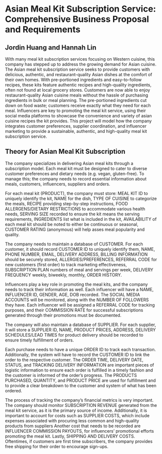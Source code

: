 # Asian Meal Kit Subscription Service: Comprehensive Business Proposal and Requirements

## Jordin Huang and Hannah Lin


With many meal kit subscription services focusing on Western cuisine, this company has stepped up to address the growing demand for Asian cuisine. The Asian meal kit subscription service seeks to provide customers with delicious, authentic, and restaurant-quality Asian dishes at the comfort of their own homes. With pre-portioned ingredients and easy-to-follow recipes, these kits feature authentic recipes and high-quality ingredients, often not found at local grocery stores. Customers are now able to enjoy restaurant-quality Asian cuisine meals without the hassle of purchasing ingredients in bulk or meal planning. The pre-portioned ingredients cut down on food waste; customers receive exactly what they need for each meal. Influencers are key to promoting the meal kit service, using their social media platforms to showcase the convenience and variety of asian cuisine recipes the kit provides. This project will model how the company integrates customer preferences, supplier coordination, and influencer marketing to provide a sustainable, authentic, and high-quality meal kit subscription service.

## Theory for Asian Meal Kit Subscription

The company specializes in delivering Asian meal kits through a subscription model. Each meal kit must be designed to cater to diverse customer preferences and dietary needs (e.g. vegan, gluten-free). To manage this; the company needs to record essential information about meals, customers, influencers, suppliers and orders. 

For each meal kit (PRODUCT), the company must store: MEAL KIT ID to uniquely identify the kit, NAME for the dish, TYPE OF CUISINE to categorize the meals, RECIPE providing step-by-step instructions, FOOD ALLERGENS/DIETARY RESTRICTIONS to accommodate various health needs, SERVING SIZE recorded to ensure the kit means the serving requirements, INGREDIENTS list what is included in the kit, AVAILABILITY of each meal kit should be noted to either be continuous or seasonal, CUSTOMER RATING (anonymous) will help asses meal popularity and quality. 

The company needs to maintain a database of CUSTOMER. For each customer, it should record CUSTOMER ID to uniquely identify them, NAME, PHONE NUMBER, EMAIL, DELIVERY ADDRESS, BILLING INFORMATION should be securely stored, ALLERGIES/PREFERENCES, REFERRAL CODE for new customers (first order) to track marketing effectiveness, SUBSCRIPTION PLAN numbers of meal and servings per week, DELIVERY FREQUENCY weekly, biweekly, monthly, ORDER HISTORY. 

Influencers play a key role in promoting the meal kits, and the company needs to track their information as well. Each influencer will have a NAME, INFLUENCER ID, GENDER, AGE, DOB recorded. The SOCIAL MEDIA ACCOUNTS will be monitored, along with the NUMBER OF FOLLOWERS they have. Each influencer will be assigned a REFERRAL CODE for tracking purposes, and their COMMISSION RATE for successful subscriptions generated through their promotions must be documented.

The company will also maintain a database of SUPPLIER. For each supplier, it will store a SUPPLIER ID, NAME, PRODUCT PRICES, ADDRESS, DELIVERY SCHEDULES/LEAD TIMES for product delivery should be recorded to ensure timely fulfillment of orders. 

Each purchase needs to have a unique ORDER ID to track each transaction. Additionally, the system will have to record the CUSTOMER ID to link the order to the respective customer. The ORDER TIME, DELIVERY DATE, STATUS, and TRACKING DELIVERY INFORMATION are important pieces of logistic information to ensure each order is fulfilled in a timely fashion and the customer is informed of the order’s progress. The PRODUCTS PURCHASED, QUANTITY, and PRODUCT PRICE are used for fulfillment and to provide a clear breakdown to the customer and system of what has been ordered.

The process of tracking the company’s financial metrics is very important. The company should monitor SUBSCRIPTION REVENUE generated from the meal kit service, as it is the primary source of income. Additionally, it is important to account for costs such as SUPPLIER COSTS, which include expenses associated with procuring less common and high-quality products from suppliers Another cost that needs to be recorded are INFLUENCER COMMISSION PAYOUTS, for influencers’ promotional efforts promoting the meal kit. Lastly, SHIPPING AND DELIVERY COSTS. Oftentimes, if customers are first time subscribers, the company provides free shipping for their order to encourage sign-ups.
